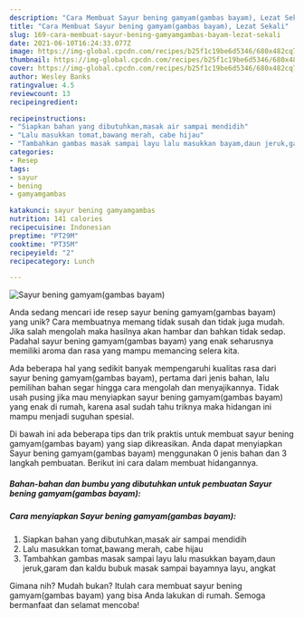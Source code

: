 ```yaml
---
description: "Cara Membuat Sayur bening gamyam(gambas bayam), Lezat Sekali"
title: "Cara Membuat Sayur bening gamyam(gambas bayam), Lezat Sekali"
slug: 169-cara-membuat-sayur-bening-gamyamgambas-bayam-lezat-sekali
date: 2021-06-10T16:24:33.077Z
image: https://img-global.cpcdn.com/recipes/b25f1c19be6d5346/680x482cq70/sayur-bening-gamyamgambas-bayam-foto-resep-utama.jpg
thumbnail: https://img-global.cpcdn.com/recipes/b25f1c19be6d5346/680x482cq70/sayur-bening-gamyamgambas-bayam-foto-resep-utama.jpg
cover: https://img-global.cpcdn.com/recipes/b25f1c19be6d5346/680x482cq70/sayur-bening-gamyamgambas-bayam-foto-resep-utama.jpg
author: Wesley Banks
ratingvalue: 4.5
reviewcount: 13
recipeingredient:

recipeinstructions:
- "Siapkan bahan yang dibutuhkan,masak air sampai mendidih"
- "Lalu masukkan tomat,bawang merah, cabe hijau"
- "Tambahkan gambas masak sampai layu lalu masukkan bayam,daun jeruk,garam dan kaldu bubuk masak sampai bayamnya layu, angkat"
categories:
- Resep
tags:
- sayur
- bening
- gamyamgambas

katakunci: sayur bening gamyamgambas 
nutrition: 141 calories
recipecuisine: Indonesian
preptime: "PT29M"
cooktime: "PT35M"
recipeyield: "2"
recipecategory: Lunch

---
```



![Sayur bening gamyam(gambas bayam)](https://img-global.cpcdn.com/recipes/b25f1c19be6d5346/680x482cq70/sayur-bening-gamyamgambas-bayam-foto-resep-utama.jpg)

Anda sedang mencari ide resep sayur bening gamyam(gambas bayam) yang unik? Cara membuatnya memang tidak susah dan tidak juga mudah. Jika salah mengolah maka hasilnya akan hambar dan bahkan tidak sedap. Padahal sayur bening gamyam(gambas bayam) yang enak seharusnya memiliki aroma dan rasa yang mampu memancing selera kita.



Ada beberapa hal yang sedikit banyak mempengaruhi kualitas rasa dari sayur bening gamyam(gambas bayam), pertama dari jenis bahan, lalu pemilihan bahan segar hingga cara mengolah dan menyajikannya. Tidak usah pusing jika mau menyiapkan sayur bening gamyam(gambas bayam) yang enak di rumah, karena asal sudah tahu triknya maka hidangan ini mampu menjadi suguhan spesial.


Di bawah ini ada beberapa tips dan trik praktis untuk membuat sayur bening gamyam(gambas bayam) yang siap dikreasikan. Anda dapat menyiapkan Sayur bening gamyam(gambas bayam) menggunakan 0 jenis bahan dan 3 langkah pembuatan. Berikut ini cara dalam membuat hidangannya.

<!--inarticleads1-->

##### Bahan-bahan dan bumbu yang dibutuhkan untuk pembuatan Sayur bening gamyam(gambas bayam):





<!--inarticleads2-->

##### Cara menyiapkan Sayur bening gamyam(gambas bayam):

1. Siapkan bahan yang dibutuhkan,masak air sampai mendidih
1. Lalu masukkan tomat,bawang merah, cabe hijau
1. Tambahkan gambas masak sampai layu lalu masukkan bayam,daun jeruk,garam dan kaldu bubuk masak sampai bayamnya layu, angkat




Gimana nih? Mudah bukan? Itulah cara membuat sayur bening gamyam(gambas bayam) yang bisa Anda lakukan di rumah. Semoga bermanfaat dan selamat mencoba!
